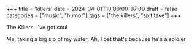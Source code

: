 +++
title = 'killers'
date = 2024-04-01T10:00:00-07:00
draft = false
categories = ["music", "humor"]
tags = ["the killers", "spit take"]
+++

The Killers: I've got soul

Me, taking a big sip of my water: Ah, I bet that's because he's a soldier